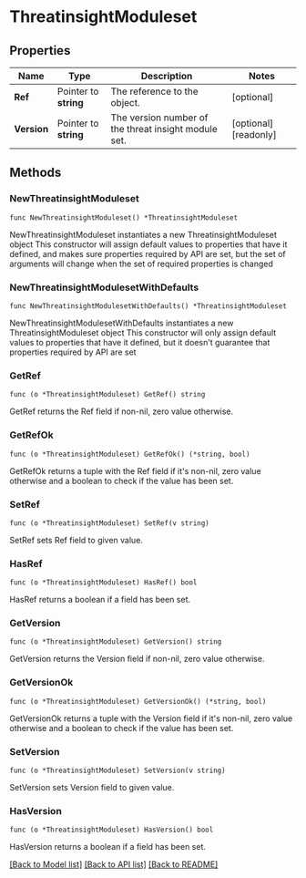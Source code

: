 # ThreatinsightModuleset

## Properties

Name | Type | Description | Notes
------------ | ------------- | ------------- | -------------
**Ref** | Pointer to **string** | The reference to the object. | [optional] 
**Version** | Pointer to **string** | The version number of the threat insight module set. | [optional] [readonly] 

## Methods

### NewThreatinsightModuleset

`func NewThreatinsightModuleset() *ThreatinsightModuleset`

NewThreatinsightModuleset instantiates a new ThreatinsightModuleset object
This constructor will assign default values to properties that have it defined,
and makes sure properties required by API are set, but the set of arguments
will change when the set of required properties is changed

### NewThreatinsightModulesetWithDefaults

`func NewThreatinsightModulesetWithDefaults() *ThreatinsightModuleset`

NewThreatinsightModulesetWithDefaults instantiates a new ThreatinsightModuleset object
This constructor will only assign default values to properties that have it defined,
but it doesn't guarantee that properties required by API are set

### GetRef

`func (o *ThreatinsightModuleset) GetRef() string`

GetRef returns the Ref field if non-nil, zero value otherwise.

### GetRefOk

`func (o *ThreatinsightModuleset) GetRefOk() (*string, bool)`

GetRefOk returns a tuple with the Ref field if it's non-nil, zero value otherwise
and a boolean to check if the value has been set.

### SetRef

`func (o *ThreatinsightModuleset) SetRef(v string)`

SetRef sets Ref field to given value.

### HasRef

`func (o *ThreatinsightModuleset) HasRef() bool`

HasRef returns a boolean if a field has been set.

### GetVersion

`func (o *ThreatinsightModuleset) GetVersion() string`

GetVersion returns the Version field if non-nil, zero value otherwise.

### GetVersionOk

`func (o *ThreatinsightModuleset) GetVersionOk() (*string, bool)`

GetVersionOk returns a tuple with the Version field if it's non-nil, zero value otherwise
and a boolean to check if the value has been set.

### SetVersion

`func (o *ThreatinsightModuleset) SetVersion(v string)`

SetVersion sets Version field to given value.

### HasVersion

`func (o *ThreatinsightModuleset) HasVersion() bool`

HasVersion returns a boolean if a field has been set.


[[Back to Model list]](../README.md#documentation-for-models) [[Back to API list]](../README.md#documentation-for-api-endpoints) [[Back to README]](../README.md)


